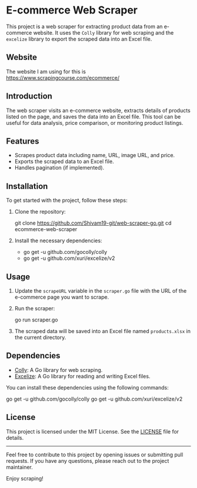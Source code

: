 # E-commerce Web Scraper

This project is a web scraper for extracting product data from an e-commerce website. It uses the `Colly` library for web scraping and the `excelize` library to export the scraped data into an Excel file.

## Website
The website I am using for this is https://www.scrapingcourse.com/ecommerce/
## Introduction

The web scraper visits an e-commerce website, extracts details of products listed on the page, and saves the data into an Excel file. This tool can be useful for data analysis, price comparison, or monitoring product listings.

## Features

- Scrapes product data including name, URL, image URL, and price.
- Exports the scraped data to an Excel file.
- Handles pagination (if implemented).

## Installation

To get started with the project, follow these steps:

1. Clone the repository:
    
    git clone https://github.com/Shivam19-git/web-scraper-go.git
    cd ecommerce-web-scraper
    
2. Install the necessary dependencies:
    
    - go get -u github.com/gocolly/colly
    - go get -u github.com/xuri/excelize/v2
    

## Usage

1. Update the `scrapeURL` variable in the `scraper.go` file with the URL of the  e-commerce page you want to scrape.
2. Run the scraper:

    go run scraper.go

3. The scraped data will be saved into an Excel file named `products.xlsx` in the current directory.


## Dependencies

- [Colly](https://github.com/gocolly/colly): A Go library for web scraping.
- [Excelize](https://github.com/xuri/excelize): A Go library for reading and writing Excel files.

You can install these dependencies using the following commands:

go get -u github.com/gocolly/colly
go get -u github.com/xuri/excelize/v2

## License

This project is licensed under the MIT License. See the [LICENSE](LICENSE) file for details.

---

Feel free to contribute to this project by opening issues or submitting pull requests. If you have any questions, please reach out to the project maintainer.

Enjoy scraping! 
